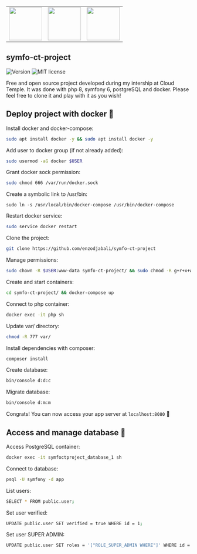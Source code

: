
<table><tr>
<td align="center"><img src="https://cdn.discordapp.com/attachments/774340712585625603/999962830474326036/unknown.png" width="90" /><br /></td>
<td align="center"><img src="https://cdn.discordapp.com/attachments/774340712585625603/1001141818165039174/unknown.png" width="90" /><br /></td>
<td align="center"><img src="https://cdn.discordapp.com/attachments/774340712585625603/1001142070204960868/unknown.png" width="90" /><br /></td>
</tr></table>

## symfo-ct-project
![Version](http://141.94.244.54:1010/version.svg)
![MIT license](http://141.94.244.54:1010/license-mit.svg)

Free and open source project developed during my intership at Cloud Temple. It was done with php 8, symfony 6, postgreSQL and docker.
Please feel free to clone it and play with it as you wish!

## Deploy project with docker 🐳

Install docker and docker-compose:
```bash
sudo apt install docker -y && sudo apt install docker -y
```

Add user to docker group (if not already added):
```bash
sudo usermod -aG docker $USER
```

Grant docker sock permission:
```bash
sudo chmod 666 /var/run/docker.sock
```

Create a symbolic link to /usr/bin:
```
sudo ln -s /usr/local/bin/docker-compose /usr/bin/docker-compose
```

Restart docker service:
```bash
sudo service docker restart
```

Clone the project:
```bash
git clone https://github.com/enzodjabali/symfo-ct-project
```

Manage permissions:
```bash
sudo chown -R $USER:www-data symfo-ct-project/ && sudo chmod -R g+r+x+w symfo-ct-project/
```

Create and start containers:
```bash
cd symfo-ct-project/ && docker-compose up
```

Connect to php container:
```bash
docker exec -it php sh
```

Update var/ directory:
```bash
chmod -R 777 var/
```

Install dependencies with composer:
```bash
composer install

```
Create database:
```bash
bin/console d:d:c
```

Migrate database:
```bash
bin/console d:m:m
```

Congrats! You can now access your app server at `localhost:8080` 🎉


## Access and manage database 🐘

Access PostgreSQL container:
```bash
docker exec -it symfoctproject_database_1 sh
```

Connect to database:
```bash
psql -U symfony -d app
```

List users:
```bash
SELECT * FROM public.user;
```

Set user verified:
```bash
UPDATE public.user SET verified = true WHERE id = 1;
```

Set user SUPER ADMIN:
```bash
UPDATE public.user SET roles = '["ROLE_SUPER_ADMIN WHERE"]' WHERE id = 1;
```
